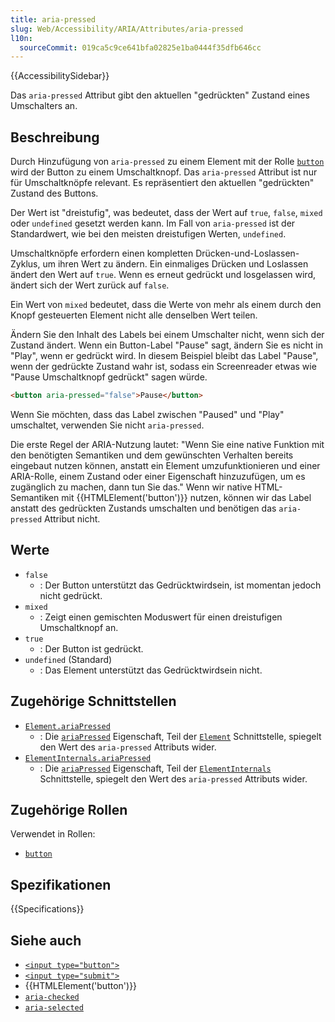 ```yaml
---
title: aria-pressed
slug: Web/Accessibility/ARIA/Attributes/aria-pressed
l10n:
  sourceCommit: 019ca5c9ce641bfa02825e1ba0444f35dfb646cc
---
```


{{AccessibilitySidebar}}

Das `aria-pressed` Attribut gibt den aktuellen "gedrückten" Zustand eines Umschalters an.

## Beschreibung

Durch Hinzufügung von `aria-pressed` zu einem Element mit der Rolle [`button`](/de/docs/Web/Accessibility/ARIA/Roles/button_role) wird der Button zu einem Umschaltknopf. Das `aria-pressed` Attribut ist nur für Umschaltknöpfe relevant. Es repräsentiert den aktuellen "gedrückten" Zustand des Buttons.

Der Wert ist "dreistufig", was bedeutet, dass der Wert auf `true`, `false`, `mixed` oder `undefined` gesetzt werden kann. Im Fall von `aria-pressed` ist der Standardwert, wie bei den meisten dreistufigen Werten, `undefined`.

Umschaltknöpfe erfordern einen kompletten Drücken-und-Loslassen-Zyklus, um ihren Wert zu ändern. Ein einmaliges Drücken und Loslassen ändert den Wert auf `true`. Wenn es erneut gedrückt und losgelassen wird, ändert sich der Wert zurück auf `false`.

Ein Wert von `mixed` bedeutet, dass die Werte von mehr als einem durch den Knopf gesteuerten Element nicht alle denselben Wert teilen.

Ändern Sie den Inhalt des Labels bei einem Umschalter nicht, wenn sich der Zustand ändert. Wenn ein Button-Label "Pause" sagt, ändern Sie es nicht in "Play", wenn er gedrückt wird. In diesem Beispiel bleibt das Label "Pause", wenn der gedrückte Zustand wahr ist, sodass ein Screenreader etwas wie "Pause Umschaltknopf gedrückt" sagen würde.

```html
<button aria-pressed="false">Pause</button>
```

Wenn Sie möchten, dass das Label zwischen "Paused" und "Play" umschaltet, verwenden Sie nicht `aria-pressed`.

Die erste Regel der ARIA-Nutzung lautet: "Wenn Sie eine native Funktion mit den benötigten Semantiken und dem gewünschten Verhalten bereits eingebaut nutzen können, anstatt ein Element umzufunktionieren und einer ARIA-Rolle, einem Zustand oder einer Eigenschaft hinzuzufügen, um es zugänglich zu machen, dann tun Sie das." Wenn wir native HTML-Semantiken mit {{HTMLElement('button')}} nutzen, können wir das Label anstatt des gedrückten Zustands umschalten und benötigen das `aria-pressed` Attribut nicht.

## Werte

- `false`
  - : Der Button unterstützt das Gedrücktwirdsein, ist momentan jedoch nicht gedrückt.
- `mixed`
  - : Zeigt einen gemischten Moduswert für einen dreistufigen Umschaltknopf an.
- `true`
  - : Der Button ist gedrückt.
- `undefined` (Standard)
  - : Das Element unterstützt das Gedrücktwirdsein nicht.

## Zugehörige Schnittstellen

- [`Element.ariaPressed`](/de/docs/Web/API/Element/ariaPressed)
  - : Die [`ariaPressed`](/de/docs/Web/API/Element/ariaPressed) Eigenschaft, Teil der [`Element`](/de/docs/Web/API/Element) Schnittstelle, spiegelt den Wert des `aria-pressed` Attributs wider.
- [`ElementInternals.ariaPressed`](/de/docs/Web/API/ElementInternals/ariaPressed)
  - : Die [`ariaPressed`](/de/docs/Web/API/ElementInternals/ariaPressed) Eigenschaft, Teil der [`ElementInternals`](/de/docs/Web/API/ElementInternals) Schnittstelle, spiegelt den Wert des `aria-pressed` Attributs wider.

## Zugehörige Rollen

Verwendet in Rollen:

- [`button`](/de/docs/Web/Accessibility/ARIA/Roles/button_role)

## Spezifikationen

{{Specifications}}

## Siehe auch

- [`<input type="button">`](/de/docs/Web/HTML/Element/input/button)
- [`<input type="submit">`](/de/docs/Web/HTML/Element/input/submit)
- {{HTMLElement('button')}}
- [`aria-checked`](/de/docs/Web/Accessibility/ARIA/Attributes/aria-checked)
- [`aria-selected`](/de/docs/Web/Accessibility/ARIA/Attributes/aria-selected)
